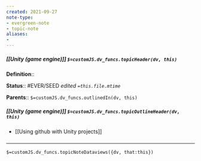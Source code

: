 ```yaml
---
created: 2021-09-27
note-type: 
- evergreen-note
- topic-note
aliases:
- 
---
```


##### [[Unity (game engine)]] `$=customJS.dv_funcs.topicHeader(dv, this)`



**Definition**::

**Status**::  #EVER/SEED 
*edited `=this.file.mtime`*

**Parents**:: 
`$=customJS.dv_funcs.outlinedIn(dv, this)`

##### [[Unity (game engine)]] `$=customJS.dv_funcs.topicOutlineHeader(dv, this)`

- [[Using github with Unity projects]]

### <hr class="dataviews"/>

`$=customJS.dv_funcs.topicNoteDataviews({dv, that:this})`

